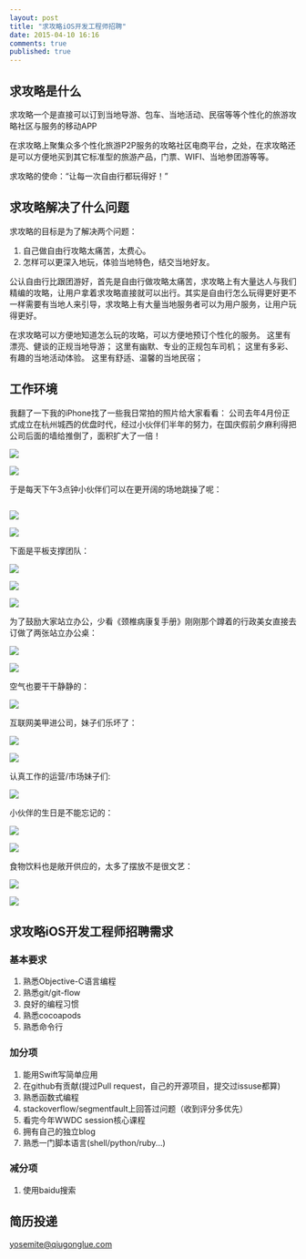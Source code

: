 ```yaml
---
layout: post
title: "求攻略iOS开发工程师招聘"
date: 2015-04-10 16:16
comments: true
published: true
---
```


## 求攻略是什么

求攻略一个是直接可以订到当地导游、包车、当地活动、民宿等等个性化的旅游攻略社区与服务的移动APP

在求攻略上聚集众多个性化旅游P2P服务的攻略社区电商平台，之处，在求攻略还是可以方便地买到其它标准型的旅游产品，门票、WIFI、当地参团游等等。

求攻略的使命：“让每一次自由行都玩得好！”

## 求攻略解决了什么问题

求攻略的目标是为了解决两个问题：
1. 自己做自由行攻略太痛苦，太费心。
2. 怎样可以更深入地玩，体验当地特色，结交当地好友。


公认自由行比跟团游好，首先是自由行做攻略太痛苦，求攻略上有大量达人与我们精编的攻略，让用户拿着求攻略直接就可以出行。其实是自由行怎么玩得更好更不一样需要有当地人来引导，求攻略上有大量当地服务者可以为用户服务，让用户玩得更好。

在求攻略可以方便地知道怎么玩的攻略，可以方便地预订个性化的服务。
这里有漂亮、健谈的正规当地导游；
这里有幽默、专业的正规包车司机；
这里有多彩、有趣的当地活动体验。
这里有舒适、温馨的当地民宿；

## 工作环境
我翻了一下我的iPhone找了一些我日常拍的照片给大家看看：
公司去年4月份正式成立在杭州城西的优盘时代，经过小伙伴们半年的努力，在国庆假前夕麻利得把公司后面的墙给推倒了，面积扩大了一倍！

![][image-1]

![][image-2]

于是每天下午3点钟小伙伴们可以在更开阔的场地跳操了呢：

![]()

![][image-4]

![][image-5]

下面是平板支撑团队：

![][image-6]

![][image-7]

![][image-8]

为了鼓励大家站立办公，少看《颈椎病康复手册》刚刚那个蹲着的行政美女直接去订做了两张站立办公桌：

![][image-9]

![][image-10]

空气也要干干静静的：

![][image-11]

互联网美甲进公司，妹子们乐坏了：

![][image-12]

![][image-13]

认真工作的运营/市场妹子们:

![][image-14]

小伙伴的生日是不能忘记的：

![][image-15]

![][image-16]

食物饮料也是敞开供应的，太多了摆放不是很文艺：

![][image-17]

![][image-18]

## 求攻略iOS开发工程师招聘需求

### 基本要求
1. 熟悉Objective-C语言编程
2. 熟悉git/git-flow
3. 良好的编程习惯
4. 熟悉cocoapods
5. 熟悉命令行

### 加分项

1. 能用Swift写简单应用
2. 在github有贡献(提过Pull request，自己的开源项目，提交过issuse都算)
3. 熟悉函数式编程
4. stackoverflow/segmentfault上回答过问题（收到评分多优先）
5. 看完今年WWDC session核心课程
6. 拥有自己的独立blog
7. 熟悉一门脚本语言(shell/python/ruby...)

### 减分项

1. 使用baidu搜索
## 简历投递
yosemite@qiugonglue.com

[image-1]:	http://pic.yupoo.com/agassi/EyUMEHHX/medish.jpg
[image-2]:	http://pic.yupoo.com/agassi/EyUMv5oJ/medish.jpg
[image-4]:	http://pic.yupoo.com/agassi/EyURdp7D/medish.jpg
[image-5]:	http://pic.yupoo.com/agassi/EyUMBdgC/medish.jpg
[image-6]:	http://pic.yupoo.com/agassi/EyUMWM8W/medish.jpg
[image-7]:	http://pic.yupoo.com/agassi/EyUMMS4R/medish.jpg
[image-8]:	http://pic.yupoo.com/agassi/EyUNwCZM/medish.jpg
[image-9]:	http://pic.yupoo.com/agassi/EyUNy8Xa/medish.jpg
[image-10]:	http://pic.yupoo.com/agassi/EyUNESkK/medish.jpg
[image-11]:	http://pic.yupoo.com/agassi/EyUNIlAN/medish.jpg
[image-12]:	http://pic.yupoo.com/agassi/EyUN57eB/medish.jpg
[image-13]:	http://pic.yupoo.com/agassi/EyUN2dXF/medish.jpg
[image-14]:	http://pic.yupoo.com/agassi/EyUMYdAR/medish.jpg
[image-15]:	http://pic.yupoo.com/agassi/EyUMzdud/medish.jpg
[image-16]:	http://pic.yupoo.com/agassi/EyUMrsMA/medish.jpg
[image-17]:	http://pic.yupoo.com/agassi/EyUMRZcs/medish.jpg
[image-18]:	http://pic.yupoo.com/agassi/EyUMPl5y/medish.jpg